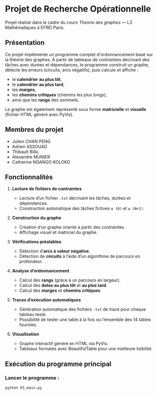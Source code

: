 # Projet de Recherche Opérationnelle

Projet réalisé dans le cadre du cours *Théorie des graphes* — L3 Mathématiques à EFREI Paris.

## Présentation

Ce projet implémente un programme complet d'ordonnancement basé sur la théorie des graphes. À partir de tableaux de contraintes décrivant des tâches avec durées et dépendances, le programme construit un graphe, détecte les erreurs (circuits, arcs négatifs), puis calcule et affiche :

- le **calendrier au plus tôt**,
- le **calendrier au plus tard**,
- les **marges**,
- les **chemins critiques** (chemins les plus longs),
- ainsi que les **rangs** des sommets.

Le graphe est également représenté sous forme **matricielle** et **visuelle** (fichier HTML généré avec PyVis).

## Membres du projet

- Julien CHAN PENG  
- Adrien ASSOUAD  
- Thibault BIAL  
- Alexandre MUNIER  
- Catherine NGANGO KOLOKO

## Fonctionnalités

1. **Lecture de fichiers de contraintes**  
   - Lecture d’un fichier `.txt` décrivant les tâches, durées et dépendances.
   - Construction automatique des tâches fictives `α (0)` et `ω (N+1)`.

2. **Construction du graphe**  
   - Création d’un graphe orienté à partir des contraintes.
   - Affichage visuel et matriciel du graphe.

3. **Vérifications préalables**  
   - Détection d’**arcs à valeur négative**.
   - Détection de **circuits** à l’aide d’un algorithme de parcours en profondeur.

4. **Analyse d’ordonnancement**  
   - Calcul des **rangs** (grâce à un parcours en largeur).
   - Calcul des **dates au plus tôt** et **au plus tard**.
   - Calcul des **marges** et **chemins critiques**.

5. **Traces d’exécution automatiques**  
   - Génération automatique des fichiers `.txt` de trace pour chaque tableau testé.
   - Possibilité de tester une table à la fois ou l’ensemble des 14 tables fournies.

6. **Visualisation**  
   - Graphe interactif généré en HTML via PyVis.
   - Tableaux formatés avec BeautifulTable pour une meilleure lisibilité.

## Exécution du programme principal

### Lancer le programme :

```bash
python E5_main.py
